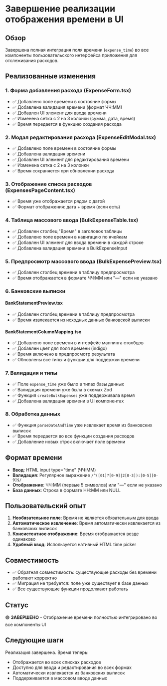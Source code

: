 # Завершение реализации отображения времени в UI

## Обзор
Завершена полная интеграция поля времени (`expense_time`) во все компоненты пользовательского интерфейса приложения для отслеживания расходов.

## Реализованные изменения

### 1. Форма добавления расхода (ExpenseForm.tsx)
- ✅ Добавлено поле времени в состояние формы
- ✅ Добавлена валидация времени (формат ЧЧ:ММ)
- ✅ Добавлен UI элемент для ввода времени
- ✅ Изменена сетка с 2 на 3 колонки (сумма, дата, время)
- ✅ Время передается в функцию создания расхода

### 2. Модал редактирования расхода (ExpenseEditModal.tsx)
- ✅ Добавлено поле времени в состояние формы
- ✅ Добавлена валидация времени
- ✅ Добавлен UI элемент для редактирования времени
- ✅ Изменена сетка с 2 на 3 колонки
- ✅ Время сохраняется при обновлении расхода

### 3. Отображение списка расходов (ExpensesPageContent.tsx)
- ✅ Время уже отображается рядом с датой
- ✅ Формат отображения: дата + время (если есть)

### 4. Таблица массового ввода (BulkExpenseTable.tsx)
- ✅ Добавлен столбец "Время" в заголовок таблицы
- ✅ Добавлено поле времени в навигацию по ячейкам
- ✅ Добавлен UI элемент для ввода времени в каждой строке
- ✅ Добавлена валидация времени в BulkExpenseInput

### 5. Предпросмотр массового ввода (BulkExpensePreview.tsx)
- ✅ Добавлен столбец времени в таблицу предпросмотра
- ✅ Время отображается в формате ЧЧ:ММ или "—" если не указано

### 6. Банковские выписки
#### BankStatementPreview.tsx
- ✅ Добавлен столбец времени в таблицу предпросмотра
- ✅ Время извлекается из исходных данных банковской выписки

#### BankStatementColumnMapping.tsx
- ✅ Добавлено поле времени в интерфейс маппинга столбцов
- ✅ Добавлен цвет для поля времени (indigo)
- ✅ Время включено в предпросмотр результата
- ✅ Обновлены все типы и функции для поддержки времени

### 7. Валидация и типы
- ✅ Поле `expense_time` уже было в типах базы данных
- ✅ Валидация времени уже была в схемах Zod
- ✅ Функция `createBulkExpenses` уже поддерживала время
- ✅ Добавлена валидация времени в UI компонентах

### 8. Обработка данных
- ✅ Функция `parseDateAndTime` уже извлекает время из банковских выписок
- ✅ Время передается во все функции создания расходов
- ✅ Добавление новых строк включает поле времени

## Формат времени
- **Ввод**: HTML input type="time" (ЧЧ:ММ)
- **Валидация**: Регулярное выражение `/^([01]?[0-9]|2[0-3]):[0-5][0-9]$/`
- **Отображение**: ЧЧ:ММ (первые 5 символов) или "—" если не указано
- **База данных**: Строка в формате HH:MM или NULL

## Пользовательский опыт
1. **Необязательное поле**: Время не является обязательным для ввода
2. **Автоматическое извлечение**: Время автоматически извлекается из банковских выписок
3. **Консистентное отображение**: Время отображается везде одинаково
4. **Удобный ввод**: Используется нативный HTML time picker

## Совместимость
- ✅ Обратная совместимость: существующие расходы без времени работают корректно
- ✅ Миграция не требуется: поле уже существует в базе данных
- ✅ Все существующие функции продолжают работать

## Статус
🟢 **ЗАВЕРШЕНО** - Отображение времени полностью интегрировано во все компоненты UI

## Следующие шаги
Реализация завершена. Время теперь:
- Отображается во всех списках расходов
- Доступно для ввода и редактирования во всех формах
- Автоматически извлекается из банковских выписок
- Поддерживается в массовом вводе данных